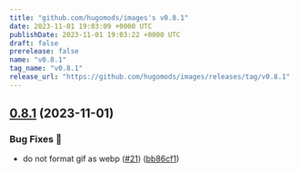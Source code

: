 ```yaml
---
title: "github.com/hugomods/images's v0.8.1"
date: 2023-11-01 19:03:09 +0000 UTC
publishDate: 2023-11-01 19:03:22 +0000 UTC
draft: false
prerelease: false
name: "v0.8.1"
tag_name: "v0.8.1"
release_url: "https://github.com/hugomods/images/releases/tag/v0.8.1"
---
```


## [0.8.1](https://github.com/hugomods/images/compare/v0.8.0...v0.8.1) (2023-11-01)


### Bug Fixes 🐞

* do not format gif as webp ([#21](https://github.com/hugomods/images/issues/21)) ([bb86cf1](https://github.com/hugomods/images/commit/bb86cf1f28870e59e76818886abdd27ba69cd76d))
